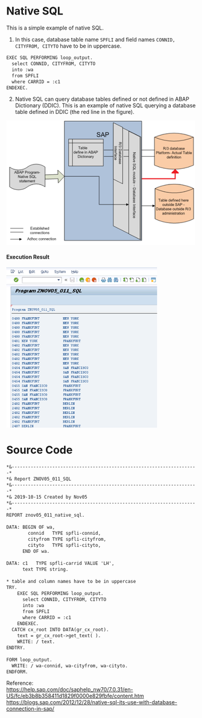 ﻿# Native SQL

This is a simple example of native SQL.

1. In this case, database table name `SPFLI` and field names `CONNID, CITYFROM, CITYTO` have to be in uppercase.
```
EXEC SQL PERFORMING loop_output.
  select CONNID, CITYFROM, CITYTO
  into :wa
  from SPFLI
  where CARRID = :c1
ENDEXEC.
```
 
2. Native SQL can query database tables defined or not defined in ABAP Dictionary (DDIC). This is an example of native SQL querying a database table defined in DDIC (the red line in the figure).

<img src="https://github.com/Nov05/pictures/blob/master/ABAP%20101/database_access_through_native_sql_statement_170145_v2.png?raw=true" width=500>

#### Execution Result

<img src="https://github.com/Nov05/pictures/blob/master/ABAP%20101/2019-10-15%2015_24_40-server.sapides.online_12299%20-%20Remote%20Desktop%20Connection.png?raw=true" width=400>  



# Source Code

```
*&---------------------------------------------------------------------*
*& Report ZNOV05_011_SQL
*&---------------------------------------------------------------------*
*& 2019-10-15 Created by Nov05
*&---------------------------------------------------------------------*
REPORT znov05_011_native_sql.

DATA: BEGIN OF wa,
        connid   TYPE spfli-connid,
        cityfrom TYPE spfli-cityfrom,
        cityto   TYPE spfli-cityto,
      END OF wa.

DATA: c1   TYPE spfli-carrid VALUE 'LH',
      text TYPE string.

* table and column names have to be in uppercase
TRY.
    EXEC SQL PERFORMING loop_output.
      select CONNID, CITYFROM, CITYTO
      into :wa
      from SPFLI
      where CARRID = :c1
    ENDEXEC.
  CATCH cx_root INTO DATA(gr_cx_root).
    text = gr_cx_root->get_text( ).
    WRITE: / text.
ENDTRY.

FORM loop_output.
  WRITE: / wa-connid, wa-cityfrom, wa-cityto.
ENDFORM.
```

Reference:    
https://help.sap.com/doc/saphelp_nw70/7.0.31/en-US/fc/eb3b8b358411d1829f0000e829fbfe/content.htm     
https://blogs.sap.com/2012/12/28/native-sql-its-use-with-database-connection-in-sap/    